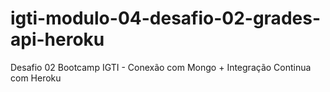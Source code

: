 # igti-modulo-04-desafio-02-grades-api-heroku
Desafio 02 Bootcamp IGTI - Conexão com Mongo + Integração Continua com Heroku
